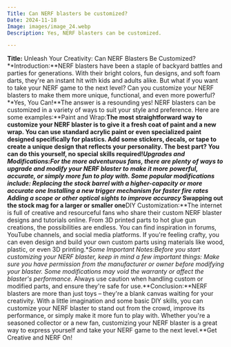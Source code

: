 ```yaml
---
Title: Can NERF blasters be customized?
Date: 2024-11-18
Image: images/image_24.webp
Description: Yes, NERF blasters can be customized.  

---
```


**Title:** Unleash Your Creativity: Can NERF Blasters Be Customized?**Introduction:**NERF blasters have been a staple of backyard battles and parties for generations. With their bright colors, fun designs, and soft foam darts, they're an instant hit with kids and adults alike. But what if you want to take your NERF game to the next level? Can you customize your NERF blasters to make them more unique, functional, and even more powerful?**Yes, You Can!**The answer is a resounding yes! NERF blasters can be customized in a variety of ways to suit your style and preference. Here are some examples:**Paint and Wrap:**The most straightforward way to customize your NERF blaster is to give it a fresh coat of paint and a new wrap. You can use standard acrylic paint or even specialized paint designed specifically for plastics. Add some stickers, decals, or tape to create a unique design that reflects your personality. The best part? You can do this yourself, no special skills required!**Upgrades and Modifications:**For the more adventurous fans, there are plenty of ways to upgrade and modify your NERF blaster to make it more powerful, accurate, or simply more fun to play with. Some popular modifications include:* Replacing the stock barrel with a higher-capacity or more accurate one* Installing a new trigger mechanism for faster fire rates* Adding a scope or other optical sights to improve accuracy* Swapping out the stock mag for a larger or smaller one**DIY Customization:**The internet is full of creative and resourceful fans who share their custom NERF blaster designs and tutorials online. From 3D printed parts to hot glue gun creations, the possibilities are endless. You can find inspiration in forums, YouTube channels, and social media platforms. If you're feeling crafty, you can even design and build your own custom parts using materials like wood, plastic, or even 3D printing.**Some Important Notes:**Before you start customizing your NERF blaster, keep in mind a few important things:* Make sure you have permission from the manufacturer or owner before modifying your blaster.* Some modifications may void the warranty or affect the blaster's performance.* Always use caution when handling custom or modified parts, and ensure they're safe for use.**Conclusion:**NERF blasters are more than just toys – they're a blank canvas waiting for your creativity. With a little imagination and some basic DIY skills, you can customize your NERF blaster to stand out from the crowd, improve its performance, or simply make it more fun to play with. Whether you're a seasoned collector or a new fan, customizing your NERF blaster is a great way to express yourself and take your NERF game to the next level.**Get Creative and NERF On! 
